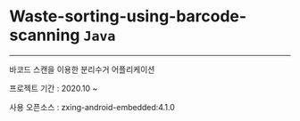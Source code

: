 # Waste-sorting-using-barcode-scanning ```Java```
---
바코드 스캔을 이용한 분리수거 어플리케이션

프로젝트 기간 : 2020.10 ~

사용 오픈소스 : zxing-android-embedded:4.1.0
